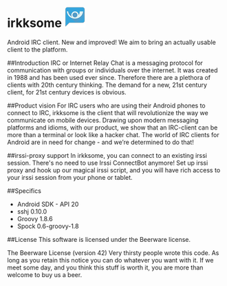 irkksome ![asdf](app/src/main/res/drawable-mdpi/ic_launcher.png)
========

Android IRC client. New and improved!
We aim to bring an actually usable client to the platform.

##Introduction
IRC or Internet Relay Chat is a messaging protocol for communication
with groups or individuals over the internet. It was created in 1988
and has been used ever since. Therefore there are a plethora of clients
with 20th century thinking. The demand for a new, 21st century client,
for 21st century devices is obvious.
 
##Product vision
For IRC users who are using their Android phones to connect to IRC,
irkksome is the client that will revolutionize the way we
communicate on mobile devices. Drawing upon modern messaging platforms
and idioms, with our product, we show that an IRC-client can be more than a 
terminal or look like a hacker chat. The world of IRC clients for Android 
are in need for change - and we’re determined to do that!

##irssi-proxy support
In irkksome, you can connect to an existing irssi session. There's no need to use Irssi ConnectBot anymore! Set up irssi proxy and hook up our magical irssi script, and you will have rich access to your irssi session from your phone or tablet.

##Specifics
- Android SDK - API 20
- sshj 0.10.0
- Groovy 1.8.6
- Spock 0.6-groovy-1.8

##License
This software is licensed under the Beerware license.

The Beerware License (version 42)
Very thirsty people wrote this code.
As long as you retain this notice you can do whatever you want with it. If we meet some day, and you think this stuff is worth it, you are more than welcome to buy us a beer. 
